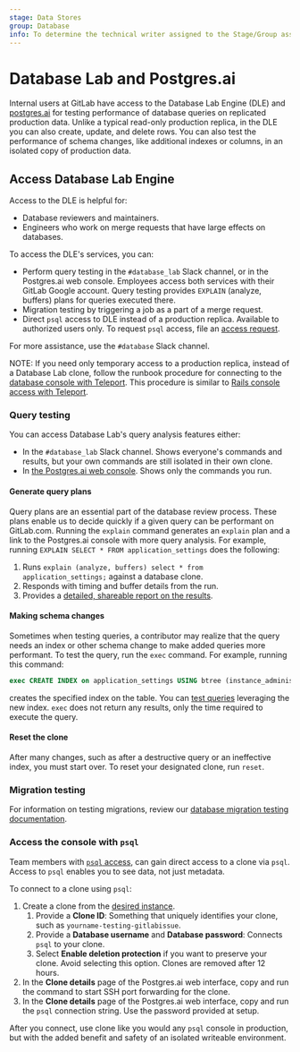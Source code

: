 ```yaml
---
stage: Data Stores
group: Database
info: To determine the technical writer assigned to the Stage/Group associated with this page, see https://about.gitlab.com/handbook/engineering/ux/technical-writing/#assignments
---
```


# Database Lab and Postgres.ai

Internal users at GitLab have access to the Database Lab Engine (DLE) and
[postgres.ai](https://console.postgres.ai/) for testing performance of database queries
on replicated production data. Unlike a typical read-only production replica, in the DLE you can
also create, update, and delete rows. You can also test the performance of
schema changes, like additional indexes or columns, in an isolated copy of production data.

## Access Database Lab Engine

Access to the DLE is helpful for:

- Database reviewers and maintainers.
- Engineers who work on merge requests that have large effects on databases.

To access the DLE's services, you can:

- Perform query testing in the `#database_lab` Slack channel, or in the Postgres.ai web console.
  Employees access both services with their GitLab Google account. Query testing
  provides `EXPLAIN` (analyze, buffers) plans for queries executed there.
- Migration testing by triggering a job as a part of a merge request.
- Direct `psql` access to DLE instead of a production replica. Available to authorized users only.
  To request `psql` access, file an [access request](https://about.gitlab.com/handbook/business-technology/team-member-enablement/onboarding-access-requests/access-requests/#individual-or-bulk-access-request).

For more assistance, use the `#database` Slack channel.

NOTE:
If you need only temporary access to a production replica, instead of a Database Lab
clone, follow the runbook procedure for connecting to the
[database console with Teleport](https://gitlab.com/gitlab-com/runbooks/-/blob/master/docs/Teleport/Connect_to_Database_Console_via_Teleport.md).
This procedure is similar to [Rails console access with Teleport](https://gitlab.com/gitlab-com/runbooks/-/blob/master/docs/Teleport/Connect_to_Rails_Console_via_Teleport.md#how-to-use-teleport-to-connect-to-rails-console).

### Query testing

You can access Database Lab's query analysis features either:

- In the `#database_lab` Slack channel. Shows everyone's commands and results, but
  your own commands are still isolated in their own clone.
- In [the Postgres.ai web console](https://console.postgres.ai/GitLab/joe-instances).
  Shows only the commands you run.

#### Generate query plans

Query plans are an essential part of the database review process. These plans
enable us to decide quickly if a given query can be performant on GitLab.com.
Running the `explain` command generates an `explain` plan and a link to the Postgres.ai
console with more query analysis. For example, running `EXPLAIN SELECT * FROM application_settings`
does the following:

1. Runs `explain (analyze, buffers) select * from application_settings;` against a database clone.
1. Responds with timing and buffer details from the run.
1. Provides a [detailed, shareable report on the results](https://console.postgres.ai/shared/24d543c9-893b-4ff6-8deb-a8f902f85a53).

#### Making schema changes

Sometimes when testing queries, a contributor may realize that the query needs an index
or other schema change to make added queries more performant. To test the query, run the `exec` command.
For example, running this command:

```sql
exec CREATE INDEX on application_settings USING btree (instance_administration_project_id)
```

creates the specified index on the table. You can [test queries](#generate-query-plans) leveraging
the new index. `exec` does not return any results, only the time required to execute the query.

#### Reset the clone

After many changes, such as after a destructive query or an ineffective index,
you must start over. To reset your designated clone, run `reset`.

### Migration testing

For information on testing migrations, review our
[database migration testing documentation](database_migration_pipeline.md).

### Access the console with `psql`

Team members with [`psql` access](#access-database-lab-engine), can gain direct access
to a clone via `psql`. Access to `psql` enables you to see data, not just metadata.

To connect to a clone using `psql`:

1. Create a clone from the [desired instance](https://console.postgres.ai/gitlab/instances/).
   1. Provide a **Clone ID**: Something that uniquely identifies your clone, such as `yourname-testing-gitlabissue`.
   1. Provide a **Database username** and **Database password**: Connects `psql` to your clone.
   1. Select **Enable deletion protection** if you want to preserve your clone. Avoid selecting this option.
      Clones are removed after 12 hours.
1. In the **Clone details** page of the Postgres.ai web interface, copy and run
   the command to start SSH port forwarding for the clone.
1. In the **Clone details** page of the Postgres.ai web interface, copy and run the `psql` connection string.
   Use the password provided at setup.

After you connect, use clone like you would any `psql` console in production, but with
the added benefit and safety of an isolated writeable environment.
